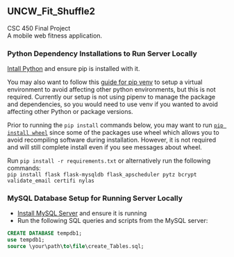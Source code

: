 ## UNCW_Fit_Shuffle2
CSC 450 Final Project  
A mobile web fitness application.

### Python Dependency Installations to Run Server Locally
[Intall Python](https://wiki.python.org/moin/BeginnersGuide/Download) and ensure pip is installed with it.

You may also want to follow this [guide for pip venv](https://packaging.python.org/guides/installing-using-pip-and-virtual-environments/) to setup a virtual environment to avoid affecting other python environments, but this is not required.  Currently our setup is not using pipenv to manage the package and dependencies, so you would need to use venv if you wanted to avoid affecting other Python or package versions.

Prior to running the `pip install` commands below, you may want to run [`pip install wheel`](https://wheel.readthedocs.io/en/latest/installing.html) since some of the packages use wheel which allows you to avoid recompiling software during installation.  However, it is not required and will still complete install even if you see messages about wheel.

Run `pip install -r requirements.txt` or alternatively run the following commands:  
`pip install flask flask-mysqldb flask_apscheduler pytz bcrypt validate_email certifi nylas`

### MySQL Database Setup for Running Server Locally
- [Install MySQL Server](https://dev.mysql.com/doc/refman/8.0/en/installing.html) and ensure it is running
- Run the following SQL queries and scripts from the MySQL server:
```sql
CREATE DATABASE tempdb1;
use tempdb1;
source \your\path\to\file\create_Tables.sql;
```